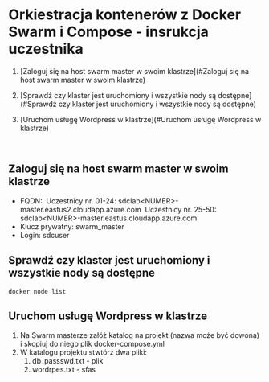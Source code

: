 # Orkiestracja kontenerów z Docker Swarm i Compose - insrukcja uczestnika

1. [Zaloguj się na host swarm master w swoim klastrze](#Zaloguj się na host swarm master w swoim klastrze)

2. [Sprawdź czy klaster jest uruchomiony i wszystkie nody są dostępne](#Sprawdź czy klaster jest uruchomiony i wszystkie nody są dostępne)

3. [Uruchom usługę Wordpress w klastrze](#Uruchom usługę Wordpress w klastrze)

   ​

## Zaloguj się na host swarm master w swoim klastrze

- FQDN: 
  ​	Uczestnicy nr. 01-24: 
  ​		sdclab\<NUMER>-master.eastus2.cloudapp.azure.com
  ​	Uczestnicy nr. 25-50: 	
  ​		sdclab\<NUMER>-master.eastus.cloudapp.azure.com
- Klucz prywatny: swarm_master
- Login: sdcuser



## Sprawdź czy klaster jest uruchomiony i wszystkie nody są dostępne 

```
docker node list
```



## Uruchom usługę Wordpress w klastrze

1. Na Swarm masterze załóż katalog na projekt (nazwa może być dowona) i skopiuj do niego plik docker-compose.yml
2. W katalogu projektu stwtórz dwa pliki:
   1. db_passswd.txt - plik 
   2. wordrpes.txt - sfas

